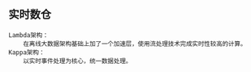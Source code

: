 
## 实时数仓
    Lambda架构：
        在离线大数据架构基础上加了一个加速层，使用流处理技术完成实时性较高的计算。
    Kappa架构：
        以实时事件处理为核心，统一数据处理。
